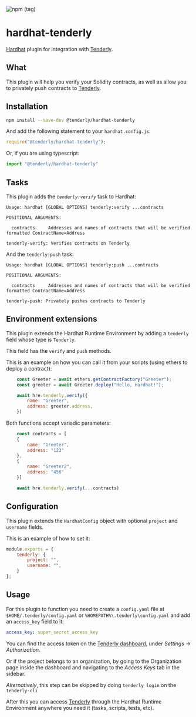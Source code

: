 ![npm (tag)](https://img.shields.io/npm/v/@tenderly/hardhat-tenderly/latest?color=23C197&labelColor=060e18&style=for-the-badge)


# hardhat-tenderly

[Hardhat](http://hardhat.org) plugin for integration with [Tenderly](https://tenderly.co/). 

## What

This plugin will help you verify your Solidity contracts, as well as allow you to 
privately push contracts to [Tenderly](https://tenderly.co/).

## Installation

```bash
npm install --save-dev @tenderly/hardhat-tenderly
```

And add the following statement to your `hardhat.config.js`:

```js
require("@tenderly/hardhat-tenderly");
```

Or, if you are using typescript:

```ts
import "@tenderly/hardhat-tenderly"
```

## Tasks

This plugin adds the _`tenderly:verify`_ task to Hardhat:
```
Usage: hardhat [GLOBAL OPTIONS] tenderly:verify ...contracts

POSITIONAL ARGUMENTS:

  contracts     Addresses and names of contracts that will be verified formatted ContractName=Address 

tenderly-verify: Verifies contracts on Tenderly
```

And the `tenderly:push` task:
```
Usage: hardhat [GLOBAL OPTIONS] tenderly:push ...contracts

POSITIONAL ARGUMENTS:

  contracts     Addresses and names of contracts that will be verified formatted ContractName=Address 

tenderly-push: Privately pushes contracts to Tenderly
```

## Environment extensions

This plugin extends the Hardhat Runtime Environment by adding a `tenderly` field
whose type is `Tenderly`.

This field has the `verify` and `push` methods.

This is an example on how you can call it from your scripts (using ethers to deploy a contract):
```js
    const Greeter = await ethers.getContractFactory("Greeter");
    const greeter = await Greeter.deploy("Hello, Hardhat!");

    await hre.tenderly.verify({
        name: "Greeter",
        address: greeter.address,
    })
```

Both functions accept variadic parameters:
```js
    const contracts = [
    {
        name: "Greeter",
        address: "123"
    },
    {
        name: "Greeter2",
        address: "456"
    }]

    await hre.tenderly.verify(...contracts)
```

## Configuration

This plugin extends the `HardhatConfig` object with optional 
`project` and `username` fields.

This is an example of how to set it:

```js
module.exports = {
    tenderly: {
        project: "",
        username: "",
    }
};
```

## Usage

For this plugin to function you need to create a `config.yaml` file at 
`$HOME/.tenderly/config.yaml` or `%HOMEPATH%\.tenderly\config.yaml` and add an `access_key` field to it:
```yaml
access_key: super_secret_access_key
```

You can find the access token on the [Tenderly dashboard](https://dashboard.tenderly.co/), 
under _Settings -> Authorization_. 

Or if the project belongs to an organization, by going to the Organization page inside the dashboard and navigating to the _Access Keys_ tab in the sidebar.

*Alternatively*, this step can be skipped by doing `tenderly login` on the `tenderly-cli`

After this you can access [Tenderly](https://tenderly.co/) through the Hardhat Runtime Environment anywhere 
you need it (tasks, scripts, tests, etc).
